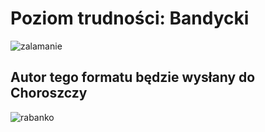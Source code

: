 # Poziom trudności: Bandycki
![zalamanie](https://thumbs.gfycat.com/FluffyAmazingIvorygull.webp)

## Autor tego formatu będzie wysłany do Choroszczy
![rabanko](https://thumbs.gfycat.com/ThirstyDirtyFireant.webp)


